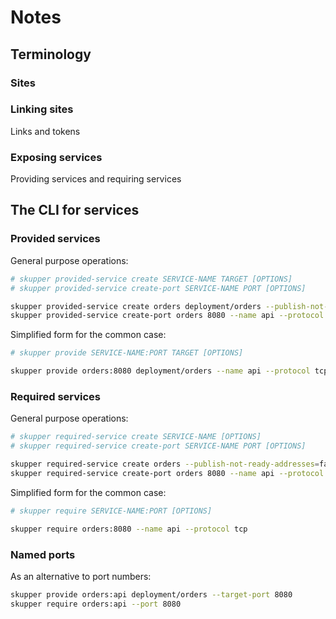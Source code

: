 # Notes

## Terminology

### Sites

### Linking sites

Links and tokens

### Exposing services

Providing services and requiring services

## The CLI for services

### Provided services

General purpose operations:

~~~ sh
# skupper provided-service create SERVICE-NAME TARGET [OPTIONS]
# skupper provided-service create-port SERVICE-NAME PORT [OPTIONS]

skupper provided-service create orders deployment/orders --publish-not-ready-addresses=false
skupper provided-service create-port orders 8080 --name api --protocol tcp --target-port 9090
~~~

Simplified form for the common case:

~~~ sh
# skupper provide SERVICE-NAME:PORT TARGET [OPTIONS]

skupper provide orders:8080 deployment/orders --name api --protocol tcp --target-port 9090
~~~

### Required services

General purpose operations:

~~~ sh
# skupper required-service create SERVICE-NAME [OPTIONS]
# skupper required-service create-port SERVICE-NAME PORT [OPTIONS]

skupper required-service create orders --publish-not-ready-addresses=false
skupper required-service create-port orders 8080 --name api --protocol tcp
~~~

Simplified form for the common case:

~~~ sh
# skupper require SERVICE-NAME:PORT [OPTIONS]

skupper require orders:8080 --name api --protocol tcp
~~~

### Named ports

As an alternative to port numbers:

~~~ sh
skupper provide orders:api deployment/orders --target-port 8080
skupper require orders:api --port 8080
~~~
